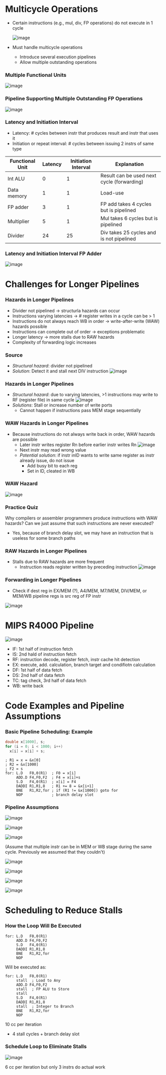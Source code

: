 # Multicycle Operations
- Certain instructions (e.g., mul, div, FP operations) do not execute in 1 cycle
  
  ![image](https://github.com/coolnikitav/coding-lessons/assets/30304422/47a3ee0d-28d0-4d61-aacb-f663d5fc8e7c)
- Must handle multicycle operations
  - Introduce several execution pipelines
  - Allow multiple outstanding operations
### Multiple Functional Units
![image](https://github.com/coolnikitav/coding-lessons/assets/30304422/d8d2ace7-3da0-4108-b86a-1dd0e18b82fe)

### Pipeline Supporting Multiple Outstanding FP Operations
![image](https://github.com/coolnikitav/coding-lessons/assets/30304422/ba3bc853-2270-419c-911e-990e037105d4)

### Latency and Initiation Interval
- Latency: # cycles between instr that produces result and instr that uses it
- Initiation or repeat interval: # cycles between issuing 2 instrs of same type
  
Functional Unit | Latency | Initiation Interval | Explanation
--- | --- | --- | ---
Int ALU | 0 | 1 | Result can be used next cycle (forwarding)
Data memory | 1 | 1 | Load-use
FP adder | 3 | 1 | FP add takes 4 cycles but is pipelined
Multiplier | 5 | 1 | Mul takes 6 cycles but is pipelined
Divider | 24 | 25 | Div takes 25 cycles and is not pipelined

### Latency and Initiation Interval FP Adder
![image](https://github.com/coolnikitav/coding-lessons/assets/30304422/4a2a01c4-7b01-46ff-bde4-b324cb468373)

# Challenges for Longer Pipelines
### Hazards in Longer Pipelines
- Divider not pipelined -> structurla hazards can occur
- Instructions varying latencies -> # register writes in a cycle can be > 1
- Instructions do not always reach WB in order -> write-after-write (WAW) hazards possible
- Instructions can complete out of order -> exceptions problematic
- Longer latency -> more stalls due to RAW hazards
- Complexity of forwarding logic increases

### Source
- *Structural hazard*: divider not pipelined
- *Solution*: Detect it and stall next DIV instruction
  ![image](https://github.com/coolnikitav/coding-lessons/assets/30304422/f8a87a6b-3034-486a-bb50-8236a11076c9)

### Hazards in Longer Pipelines
- *Structural hazard*: due to varying latencies, >1 instructions may write to RF (register file) in same cycle
  ![image](https://github.com/coolnikitav/coding-lessons/assets/30304422/635093f4-f05f-4d21-ae63-7051ca1db4ec)
- *Solutions*: Stall or increase number of write ports
  - Cannot happen if instructions pass MEM stage sequentially

### WAW Hazards in Longer Pipelines
- Because instructions do not always write back in order, WAW hazards are possible
  - Later instr writes register Rn before earlier instr writes Rn
  ![image](https://github.com/coolnikitav/coding-lessons/assets/30304422/2dc077af-164e-47dc-b44d-79dfdc122e5d)
  - Next instr may read wrong value
  - *Potential solution*: if instr inID wants to write same register as instr already issue, do not issue
     - Add busy bit to each reg
     - Set in ID, cleated in WB
   
### WAW Hazard
![image](https://github.com/coolnikitav/coding-lessons/assets/30304422/8ce5b5c7-fb5c-4a01-bba9-22768b7459e7)

### Practice Quiz
Why compilers or assembler programmers produce instructions with WAW hazards? Can we just assume that such instructions are never executed?
- Yes, because of branch delay slot, we may have an instruction that is useless for some branch paths

### RAW Hazards in Longer Pipelines
- Stalls due to RAW hazards are more frequent
  - Instruction reads register written by preceding instruction
![image](https://github.com/coolnikitav/coding-lessons/assets/30304422/4eed5a27-d586-419a-b359-d1b8b98668f5)

### Forwarding in Longer Pipelines
- Check if dest reg in EX/MEM (?), A4/MEM, M7/MEM, DIV/MEM, or MEM/WB pipeline regs is src reg of FP instr

![image](https://github.com/coolnikitav/coding-lessons/assets/30304422/713f2edd-3b7f-40e2-bb55-7e8a66f12a09)

# MIPS R4000 Pipeline
![image](https://github.com/coolnikitav/coding-lessons/assets/30304422/cff8420c-0dbd-4e2f-8a9c-7c8a8f94fbc7)

- IF: 1st half of instruction fetch
- IS: 2nd hald of instruction fetch
- RF: instruction decode, register fetch, instr cache hit detection
- EX: execute, add. calculation, branch target and condifiotn calculation
- DF: 1st half of data fetch
- DS: 2nd half of data fetch
- TC: tag check, 3rd half of data fetch
- WB: write back

# Code Examples and Pipeline Assumptions
### Basic Pipeline Scheduling: Example
```C
double x[1000], s;
for (i = 0; i < 1000; i++)
  x[i] = x[i] + s;
```
```
; R1 = x = &x[0]
; R2 = &x[1000]
; F2 = s
for: L.D   F0,0(R1)  ; F0 = x[i]
     ADD.D F4,F0,F2  ; F4 = x[i]+s
     S.D   F4,0(R1)  ; x[i] = F4
     DADDI R1,R1,8   ; R1 += 8 = &x[i+1]
     BNE   R1,R2,for ; if (R1 != &x[1000]) goto for
     NOP             ; branch delay slot
```

### Pipeline Assumptions
![image](https://github.com/coolnikitav/coding-lessons/assets/30304422/2421a048-dfbd-4c5f-9871-12d5ed17e29f)

![image](https://github.com/coolnikitav/coding-lessons/assets/30304422/d800eb70-7fda-4bc6-8a2d-354ee3aba176)

![image](https://github.com/coolnikitav/coding-lessons/assets/30304422/33558849-1681-4fc8-877d-8fb933963348)

(Assume that multiple instr can be in MEM or WB stage during the same cycle. Previously we assumed that they couldn't)

![image](https://github.com/coolnikitav/coding-lessons/assets/30304422/8563a328-33c9-4b8b-8db8-b04c882dc12d)

![image](https://github.com/coolnikitav/coding-lessons/assets/30304422/10dd7c2f-f42f-4e74-aa05-87c33ddf3196)

![image](https://github.com/coolnikitav/coding-lessons/assets/30304422/b263c961-f872-4300-b524-d7fd2901caa1)

![image](https://github.com/coolnikitav/coding-lessons/assets/30304422/c2fc65ce-cb23-4e32-af82-340074fea740)

# Scheduling to Reduce Stalls
### How the Loop Will Be Executed
```
for: L.D   F0,0(R1)  
     ADD.D F4,F0,F2  
     S.D   F4,0(R1)
     DADDI R1,R1,8  
     BNE   R1,R2,for 
     NOP            
```
Will be executed as:
```
for: L.D   F0,0(R1)
     stall  ; Load to Any
     ADD.D F4,F0,F2
     stall  ; FP ALU to Store
     stall
     S.D   F4,0(R1)
     DADDI R1,R1,8
     stall  ; Integer to Branch
     BNE   R1,R2,for 
     NOP            
```
10 cc per iteration
- 4 stall cycles + branch delay slot

### Schedule Loop to Eliminate Stalls
![image](https://github.com/coolnikitav/coding-lessons/assets/30304422/efdcbe66-0fef-4245-b381-57733d29c21d)

6 cc per iteration but only 3 instrs do actual work
